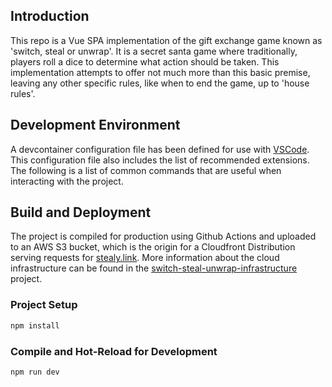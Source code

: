 ## Introduction
This repo is a Vue SPA implementation of the gift exchange game known as 'switch, steal or unwrap'. It is a secret santa game where traditionally, players roll a dice to determine what action should be taken. This implementation attempts to offer not much more than this basic premise, leaving any other specific rules, like when to end the game, up to 'house rules'.

## Development Environment
A devcontainer configuration file has been defined for use with [VSCode](https://code.visualstudio.com/). This configuration file also includes the list of recommended extensions. The following is a list of common commands that are useful when interacting with the project.

## Build and Deployment
The project is compiled for production using Github Actions and uploaded to an AWS S3 bucket, which is the origin for a Cloudfront Distribution serving requests for [stealy.link](https://stealy.link). More information about the cloud infrastructure can be found in the [switch-steal-unwrap-infrastructure](https://github.com/allanwright/switch-steal-unwrap-infrastructure) project.

### Project Setup

```sh
npm install
```

### Compile and Hot-Reload for Development

```sh
npm run dev
```
